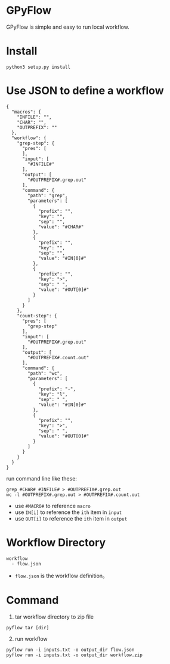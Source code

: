 # GPyFlow
GPyFlow is simple and easy to run local workflow.

# Install
```angular2html
python3 setup.py install
```

# Use JSON to define a workflow
```angular2html
{
  "macros": {
    "INFILE": "",
    "CHAR": "",
    "OUTPREFIX": ""
  },
  "workflow": {
    "grep-step": {
      "pres": [
      ],
      "input": [
        "#INFILE#"
      ],
      "output": [
        "#OUTPREFIX#.grep.out"
      ],
      "command": {
        "path": "grep",
        "parameters": [
          {
            "prefix": "",
            "key": "",
            "sep": "",
            "value": "#CHAR#"
          },
          {
            "prefix": "",
            "key": "",
            "sep": "",
            "value": "#IN[0]#"
          },
          {
            "prefix": "",
            "key": ">",
            "sep": " ",
            "value": "#OUT[0]#"
          }
        ]
      }
    },
    "count-step": {
      "pres": [
        "grep-step"
      ],
      "input": [
        "#OUTPREFIX#.grep.out"
      ],
      "output": [
        "#OUTPREFIX#.count.out"
      ],
      "command": {
        "path": "wc",
        "parameters": [
          {
            "prefix": "-",
            "key": "l",
            "sep": " ",
            "value": "#IN[0]#"
          },
          {
            "prefix": "",
            "key": ">",
            "sep": " ",
            "value": "#OUT[0]#"
          }
        ]
      }
    }
  }
}
```
run command line like these:
```angular2html
grep #CHAR# #INFILE# > #OUTPREFIX#.grep.out
wc -l #OUTPREFIX#.grep.out > #OUTPREFIX#.count.out
```

- use `#MACRO#` to reference `macro`
- use `IN[i]` to reference the `ith` item in `input`
- use `OUT[i]` to reference the `ith` item in `output`

# Workflow Directory
```angular2html
workflow
  - flow.json
```
- `flow.json` is the workflow definition。

# Command

1. tar workflow directory to zip file
```angular2html
pyflow tar [dir]
```

2. run workflow
```angular2html
pyflow run -i inputs.txt -o output_dir flow.json
pyflow run -i inputs.txt -o output_dir workflow.zip
```
